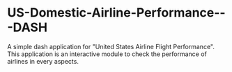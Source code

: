 # US-Domestic-Airline-Performance---DASH
A simple dash application for "United States Airline Flight Performance". This application is an interactive module to check the performance of airlines in every aspects.
